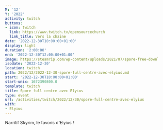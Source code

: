 ```yaml
---
M: '12'
Y: '2022'
activity: twitch
buttons:
- icon: twitch
  link: https://www.twitch.tv/opensourcechurch
  link_title: Vers la chaine
date: '2022-12-30T10:00:00+01:00'
display: light
duration: '2:00:00'
end: '2022-12-30T12:00:00+01:00'
image: https://steamrip.com/wp-content/uploads/2021/07/spore-free-download-preinstalled-steamrip.jpg
isodate: '2022-12-30'
location: twitch
path: 2022/12/2022-12-30-spore-full-centre-avec-elyius.md
start: '2022-12-30T10:00:00+01:00'
start-unix: 1672390800.0
template: twitch
title: Spore full centre avec Elyius
type: event
url: /activities/twitch/2022/12/30/spore-full-centre-avec-elyius
with:
- Elyius
---
```

Narritif Skyrim, le favoris d'Elyius !